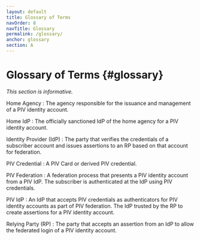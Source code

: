```yaml
---
layout: default
title: Glossary of Terms
navOrder: 8
navTitle: Glossary
permalink: /glossary/
anchor: glossary
section: A
---
```


# Glossary of Terms {#glossary}

_This section is informative._

Home Agency
: The agency responsible for the issuance and management of a PIV identity account.

Home IdP
: The officially sanctioned IdP of the home agency for a PIV identity account.

Identity Provider (IdP)
: The party that verifies the credentials of a subscriber account and issues assertions to an RP based on that account for federation.

PIV Credential
: A PIV Card or derived PIV credential.

PIV Federation
: A federation process that presents a PIV identity account from a PIV IdP. The subscriber is authenticated at the IdP using PIV credentials.

PIV IdP
: An IdP that accepts PIV credentials as authenticators for PIV identity accounts as part of PIV federation. The IdP trusted by the RP to create assertions for a PIV identity account.

Relying Party (RP)
: The party that accepts an assertion from an IdP to allow the federated login of a PIV identity account.
